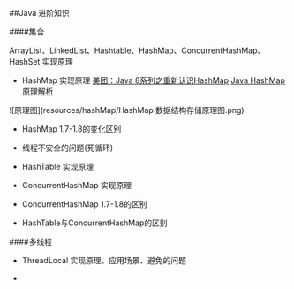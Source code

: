 ##Java 进阶知识 

####集合

ArrayList、LinkedList、Hashtable、HashMap、ConcurrentHashMap、HashSet 实现原理

- HashMap  实现原理 
[美团：Java 8系列之重新认识HashMap](https://tech.meituan.com/java_hashmap.html)
[Java HashMap原理解析](https://yikun.github.io/2015/04/01/Java-HashMap%E5%B7%A5%E4%BD%9C%E5%8E%9F%E7%90%86%E5%8F%8A%E5%AE%9E%E7%8E%B0/)


![原理图](resources/hashMap/HashMap 数据结构存储原理图.png)



- HashMap 1.7-1.8的变化区别 
- 线程不安全的问题(死循环)

- HashTable 实现原理 

- ConcurrentHashMap 实现原理  
- ConcurrentHashMap 1.7-1.8的区别

- HashTable与ConcurrentHashMap的区别






####多线程 

- ThreadLocal 实现原理、应用场景、避免的问题


- 




